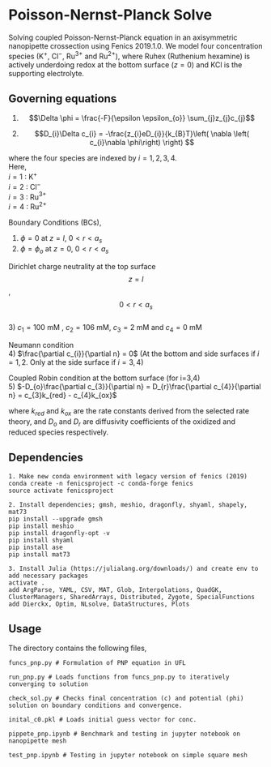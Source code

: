 # Poisson-Nernst-Planck Solve

Solving coupled Poisson-Nernst-Planck equation in an axisymmetric nanopipette crossection using Fenics 2019.1.0.
We model four concentration species (K$^{+}$, Cl$^{-}$, Ru$^{3+}$ and Ru$^{2+}$), where Ruhex (Ruthenium hexamine) is actively underdoing redox at the bottom surface ($z=0$) and KCl is the supporting electrolyte. 

## Governing equations

1) $$\Delta \phi = \frac{-F}{\epsilon \epsilon_{o}} \sum_{j}z_{j}c_{j}$$

2) $$D_{i}\Delta c_{i} = -\frac{z_{i}eD_{i}}{k_{B}T}\left( \nabla \left( c_{i}\nabla \phi\right) \right) $$

where the four species are indexed by $`i=1,2,3,4`$.  
Here,  
$`i=1`$ : K$`^{+}`$  
$`i=2`$ : Cl$`^{-}`$  
$`i=3`$ : Ru$`^{3+}`$  
$`i=4`$ : Ru$`^{2+}`$  

Boundary Conditions (BCs), 

1) $`\phi = 0`$ at $`z=l`$, $`0<r<a_{s}`$
2) $`\phi = \phi_{o}`$ at $`z=0`$, $`0<r<a_{s}`$

Dirichlet charge neutrality at the top surface $$z=l$$, $$0<r<a_{s}$$  
3) $`c_{1} = 100`$ mM , $`c_{2} = 106`$ mM, $`c_{3} = 2`$ mM and $`c_{4} = 0`$ mM  

Neumann condition  
4) $`\frac{\partial c_{i}}{\partial n} = 0`$ (At the bottom and side surfaces if $`i=1,2`$. Only at the side surface if $`i=3,4`$)  

Coupled Robin condition at the bottom surface (for i=3,4)  
5) $`-D_{o}\frac{\partial c_{3}}{\partial n} = D_{r}\frac{\partial c_{4}}{\partial n} = c_{3}k_{red} - c_{4}k_{ox}`$  

where $`k_{red}`$ and $`k_{ox}`$ are the rate constants derived from the selected rate theory, and $`D_{o}`$ and $`D_{r}`$ are diffusivity coefficients of the oxidized and reduced species respectively.


## Dependencies

```
1. Make new conda environment with legacy version of fenics (2019)
conda create -n fenicsproject -c conda-forge fenics
source activate fenicsproject

2. Install dependencies; gmsh, meshio, dragonfly, shyaml, shapely, mat73
pip install --upgrade gmsh
pip install meshio
pip install dragonfly-opt -v
pip install shyaml
pip install ase
pip install mat73

3. Install Julia (https://julialang.org/downloads/) and create env to add necessary packages 
activate .
add ArgParse, YAML, CSV, MAT, Glob, Interpolations, QuadGK, ClusterManagers, SharedArrays, Distributed, Zygote, SpecialFunctions
add Dierckx, Optim, NLsolve, DataStructures, Plots
```

## Usage

The directory contains the following files,
```
funcs_pnp.py # Formulation of PNP equation in UFL 

run_pnp.py # Loads functions from funcs_pnp.py to iteratively converging to solution

check_sol.py # Checks final concentration (c) and potential (phi) solution on boundary conditions and convergence.

inital_c0.pkl # Loads initial guess vector for conc.

pippete_pnp.ipynb # Benchmark and testing in jupyter notebook on nanopipette mesh

test_pnp.ipynb # Testing in jupyter notebook on simple square mesh
```
